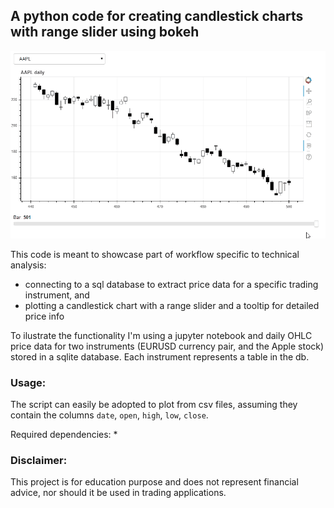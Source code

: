 ## A python code for creating candlestick charts with range slider using bokeh

<img src="./images/demo.gif" height=300>

This code is meant to showcase part of workflow specific to technical analysis:
* connecting to a sql database to extract price data for a specific trading instrument, and
* plotting a candlestick chart with a range slider and a tooltip for detailed price info

To ilustrate the functionality I'm using a jupyter notebook and daily OHLC price data for two instruments 
(EURUSD currency pair, and the Apple stock) stored in a sqlite database. Each instrument represents a table in the db.

### Usage:
The script can easily be adopted to plot from csv files, assuming they contain the columns `date`, `open`, `high`,
 `low`, `close`.

Required dependencies:
* 


### Disclaimer:
This project is for education purpose and does not represent financial advice, nor should it be used in trading applications.
